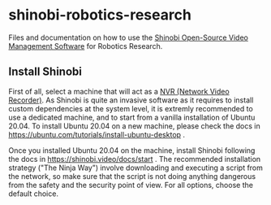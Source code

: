 # shinobi-robotics-research
Files and documentation on how to use the [Shinobi Open-Source Video Management Software](https://shinobi.video) for Robotics Research.

## Install Shinobi

First of all, select a machine that will act as a [NVR (Network Video Recorder)](https://en.wikipedia.org/wiki/Network_video_recorder). As Shinobi is quite an invasive software as it requires to install custom dependencies at the system level, it is extremly recommended to use a dedicated machine, and to start from a vanilla installation of Ubuntu 20.04. To install Ubuntu 20.04 on a new machine, please check the docs in https://ubuntu.com/tutorials/install-ubuntu-desktop .

Once you installed Ubuntu 20.04 on the machine, install Shinobi following the docs in https://shinobi.video/docs/start . The recommended installation strategy ("The Ninja Way") involve downloading and executing a script from the network, so make sure that the script is not doing anything dangerous from the safety and the security point of view. For all options, choose the default choice.

